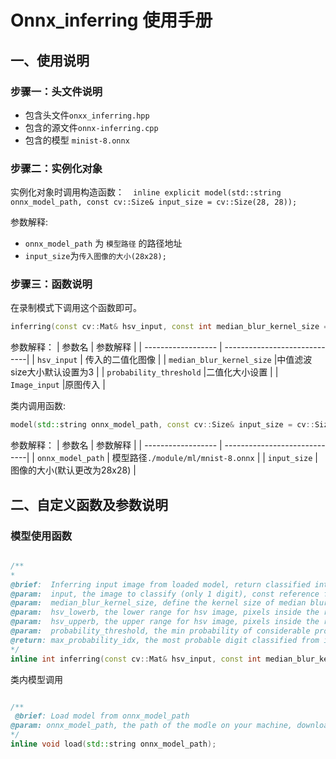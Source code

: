 # Onnx_inferring 使用手册
## 一、使用说明

### 步骤一：头文件说明

- 包含头文件`onxx_inferring.hpp`
- 包含的源文件`onnx-inferring.cpp`
- 包含的模型 `minist-8.onnx`
### 步骤二：实例化对象

实例化对象时调用构造函数：`  inline explicit model(std::string onnx_model_path, const cv::Size& input_size = cv::Size(28, 28));`

参数解释:
- `onnx_model_path` 为 `模型路径` 的路径地址
- `input_size`为`传入图像的大小(28x28);`
### 步骤三：函数说明

在录制模式下调用这个函数即可。

```cpp
inferring(const cv::Mat& hsv_input, const int median_blur_kernel_size = 3, float probability_threshold = 0, cv::Mat Image_input = cv::Mat::zeros(cv::Size(255, 0), CV_8UC3));
```
参数解释：
|      参数名         |           参数解释             |
| ------------------ | -----------------------------|
| `hsv_input`         | 传入的二值化图像  |
| `median_blur_kernel_size`    |中值滤波size大小默认设置为3          |
| `probability_threshold`    |二值化大小设置          |
| `Image_input`    |原图传入     |

类内调用函数:
```cpp
model(std::string onnx_model_path, const cv::Size& input_size = cv::Size(28, 28));  // 初始化构造函数加载模型
```
参数解释：
|      参数名         |           参数解释             |
| ------------------ | -----------------------------|
| `onnx_model_path`         | 模型路径`./module/ml/mnist-8.onnx`   |
| `input_size`    |图像的大小(默认更改为28x28)              |


## 二、自定义函数及参数说明
### 模型使用函数

```cpp

/**
* 
@brief:  Inferring input image from loaded model, return classified int digit
@param:  input, the image to classify (only 1 digit), const reference from cv::Mat
@param:  median_blur_kernel_size, define the kernel size of median blur pre-processing, default to int 5, set 0 to disable
@param:  hsv_lowerb, the lower range for hsv image, pixels inside the range equals to 1, otherwise equals to 0, default is the cv::Scalar() default
@param:  hsv_upperb, the upper range for hsv image, pixels inside the range equals to 1, otherwise equals to 0, default is the cv::Scalar() default
@param:  probability_threshold, the min probability of considerable probability to iterate, determined by the model, mnist-8.onnx has the output array from -1e5 to 1e5, default is 0
@return: max_probability_idx, the most probable digit classified from input image in int type, -1 means all the probability is out of the threahold
*/
inline int inferring(const cv::Mat& hsv_input, const int median_blur_kernel_size = 3, float probability_threshold = 0, cv::Mat Image_input = cv::Mat::zeros(cv::Size(255, 0), CV_8UC3));

```
类内模型调用
```cpp

/**
 @brief: Load model from onnx_model_path
@param: onnx_model_path, the path of the modle on your machine, downloadable at https://github.com/onnx/models/blob/master/vision/classification/mnist/model/mnist-8.onnx
*/
inline void load(std::string onnx_model_path);
```
